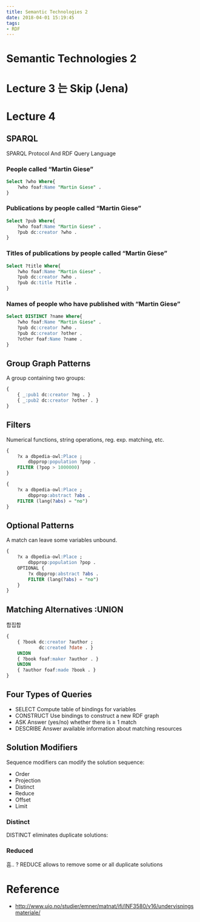 ```yaml
---
title: Semantic Technologies 2
date: 2018-04-01 15:19:45
tags:
- RDF
---
```


# Semantic Technologies 2
# Lecture 3 는 Skip (Jena)
# Lecture 4
## SPARQL
SPARQL Protocol And RDF Query Language

### People called “Martin Giese”
```sql
Select ?who Where{
	?who foaf:Name "Martin Giese" .
}
```

### Publications by people called “Martin Giese”
```sql
Select ?pub Where{
	?who foaf:Name "Martin Giese" .
	?pub dc:creator ?who .
}
```

### Titles of publications by people called “Martin Giese”
```sql
Select ?title Where{
	?who foaf:Name "Martin Giese" .
	?pub dc:creator ?who .
	?pub dc:title ?title .
}
```

### Names of people who have published with “Martin Giese”
```sql
Select DISTINCT ?name Where{
	?who foaf:Name "Martin Giese" .
	?pub dc:creator ?who .
	?pub dc:creator ?other .
	?other foaf:Name ?name .
}
```

## Group Graph Patterns
A group containing two groups:
```sql
{
	{ _:pub1 dc:creator ?mg . }
	{ _:pub2 dc:creator ?other . }
}
```

## Filters
Numerical functions, string operations, reg. exp. matching, etc.

```sql
{
	?x a dbpedia-owl:Place ;
		dbpprop:population ?pop .
	FILTER (?pop > 1000000)
}
```

```sql
{
	?x a dbpedia-owl:Place ;
		dbpprop:abstract ?abs .
	FILTER (lang(?abs) = "no")
}
```

## Optional Patterns
A match can leave some variables unbound.

```sql
{
	?x a dbpedia-owl:Place ;
		dbpprop:population ?pop .
	OPTIONAL {
		?x dbpprop:abstract ?abs .
		FILTER (lang(?abs) = "no")
	}
}
```

## Matching Alternatives :UNION
합집합
```sql
{
	{ ?book dc:creator ?author ;
			dc:created ?date . }
	UNION
	{ ?book foaf:maker ?author . }
	UNION
	{ ?author foaf:made ?book . }
}
```

## Four Types of Queries
- SELECT Compute table of bindings for variables
- CONSTRUCT Use bindings to construct a new RDF graph
- ASK Answer (yes/no) whether there is ≥ 1 match
- DESCRIBE Answer available information about matching resources

## Solution Modifiers
Sequence modifiers can modify the solution sequence:
- Order
- Projection
- Distinct
- Reduce
- Offset
- Limit

### Distinct
DISTINCT eliminates duplicate solutions:
### Reduced
흠.. ?
REDUCE allows to remove some or all duplicate solutions

# Reference
- <http://www.uio.no/studier/emner/matnat/ifi/INF3580/v16/undervisningsmateriale/>
